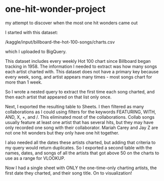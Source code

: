 # one-hit-wonder-project
my attempt to discover when the most one hit wonders came out

I started with this dataset: 

/kaggle/input/billboard-the-hot-100-songs/charts.csv

which I uploaded to BigQuery.

This dataset includes every weekly Hot 100 chart since Billboard began tracking in 1958. The information I needed to extract was how many songs each artist charted with. This dataset does not have a primary key because every week, song, and artist appears many times - most songs chart for more than 1 week. 

So I wrote a nested query to extract the first time each song charted, and then each artist that appeared on that list only once. 

Next, I exported the resulting table to Sheets. I then filtered as many collaborations as I could using filters for the keywords FEATURING, WITH, AND, X, +, and /. This eliminated most of the collaborations. Collab songs usually feature at least one artist that has several hits, but they may have only recorded one song with their collaborator. Mariah Carey and Jay Z are not one hit wonders but they only have one hit together. 

I also needed all the dates these artists charted, but adding that criteria to my query would return duplicates. So I exported a second table with the names, dates, and songs of all the artists that got above 50 on the charts to use as a range for VLOOKUP. 

Now I had a single sheet with ONLY the one-time-only charting artists, the first date they charted, and their song title. On to visualization! 
